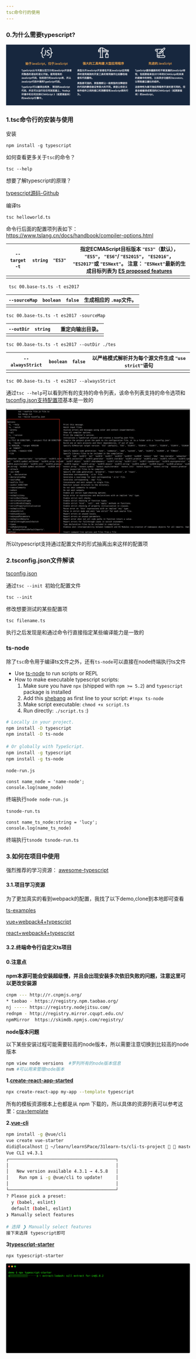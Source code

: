 ```yaml
---
tsc命令行的使用
---
```


### 0.为什么需要typescript?

![](./ts.png)

### 1.tsc命令行的安装与使用

安装

```
npm install -g typescript
```

如何查看更多关于`tsc`的命令？

```
tsc --help
```

想要了解typescript的原理？

[typescript源码-Github](https://github.com/Microsoft/TypeScript)

编译ts

```
tsc helloworld.ts
```

命令行后面的配置项列表如下：https://www.tslang.cn/docs/handbook/compiler-options.html

| `--target` `-t` | `string` | `"ES3"` | 指定ECMAScript目标版本 `"ES3"`（默认）， `"ES5"`， `"ES6"`/ `"ES2015"`， `"ES2016"`， `"ES2017"`或 `"ESNext"`。  注意： `"ESNext"`最新的生成目标列表为 [ES proposed features](https://github.com/tc39/proposals) |
| --------------- | -------- | ------- | ------------------------------------------------------------ |
|                 |          |         |                                                              |

```
 tsc 00.base-ts.ts -t es2017
```



| `--sourceMap` | `boolean` | `false` | 生成相应的 `.map`文件。 |
| ------------- | --------- | ------- | ----------------------- |
|               |           |         |                         |

```
tsc 00.base-ts.ts -t es2017 -sourceMap
```

| `--outDir` | `string` |      | 重定向输出目录。 |
| ---------- | -------- | ---- | ---------------- |
|            |          |      |                  |

```
tsc 00.base-ts.ts -t es2017 --outDir ./tes
```

| `--alwaysStrict` | `boolean` | `false` | 以严格模式解析并为每个源文件生成 `"use strict"`语句 |
| ---------------- | --------- | ------- | --------------------------------------------------- |
|                  |           |         |                                                     |

```
tsc 00.base-ts.ts -t es2017 --alwaysStrict
```

通过`tsc --help`可以看到所有的支持的命令列表，该命令列表支持的命令选项和[tsconfig.json支持配置项](https://www.tslang.cn/docs/handbook/compiler-options.html)基本是一致的

![](./ts-help.png)

所以typescript支持通过配置文件的形式抽离出来这样的配置项

### 2.tsconfig.json文件解读

[tsconfig.json](https://www.tslang.cn/docs/handbook/tsconfig-json.html)

通过`tsc --init `初始化配置文件

```
tsc --init 
```

修改想要测试的某些配置项

```
tsc filename.ts 
```

执行之后发现是和通过命令行直接指定某些编译能力是一致的

### ts-node

除了`tsc`命令用于编译ts文件之外，还有`ts-node`可以直接在node终端执行ts文件

- Use [ts-node](https://github.com/TypeStrong/ts-node) to run scripts or REPL
- How to make executable typescript scripts:
  1. Make sure you have `npx` (shipped with `npm >= 5.2`) and `typescript` package is installed
  2. Add this [shebang](https://en.wikipedia.org/wiki/Shebang_(Unix)) as first line to your script: `#!npx ts-node`
  3. Make script executable: `chmod +x script.ts`
  4. Run directly: `./script.ts` :)

```bash
# Locally in your project.
npm install -D typescript
npm install -D ts-node

# Or globally with TypeScript.
npm install -g typescript
npm install -g ts-node
```

`node-run.js`

```
const name_node = 'name-node';
console.log(name_node)
```

终端执行`node node-run.js`

`tsnode-run.ts`

```
const name_ts_node:string = 'lucy';
console.log(name_ts_node)
```

终端执行`tsnode tsnode-run.ts`

### 3.如何在项目中使用

强烈推荐的学习资源： [awesome-typescript](https://github.com/dzharii/awesome-typescript)

#### 3.1.项目学习资源

为了更加真实的看到webpack的配置，我找了以下demo,clone到本地即可查看

[ts-examples](https://www.tslang.cn/samples/index.html)

[vue+webpack4+typescript](https://github.com/vok123/typescript-vue-eslint-starter)

[react+webpack4+typescript](https://github.com/bengle/react-typescript-starter)



#### 3.2.终端命令行自定义ts项目

#### 0.注意点

**npm本源可能会安装超级慢，并且会出现安装多次依旧失败的问题，注意这里可以更改安装源**

```bash
cnpm --- http://r.cnpmjs.org/
* taobao - https://registry.npm.taobao.org/
nj ----- https://registry.nodejitsu.com/
rednpm - http://registry.mirror.cqupt.edu.cn/
npmMirror  https://skimdb.npmjs.com/registry/
```

**node版本问题**

以下某些安装过程可能需要较高的node版本，所以需要注意切换到比较高的node版本

```bash
npm view node versions  #罗列所有的node版本信息
nvm #可以用来管理node版本
```



**1.[create-react-app-started](https://create-react-app.dev/docs/getting-started/)**

```sh
npx create-react-app my-app --template typescript
```

所有的模板资源根本上也都是从 npm 下载的，所以具体的资源列表可以参考这里：[cra=template](https://www.npmjs.com/search?q=cra-template-*)

**2.[vue-cli](https://cli.vuejs.org/guide/installation.html)**

```bash
npm install -g @vue/cli
vue create vue-starter
didi@localhost  ~/learn/learnSPace/31learn-ts/cli-ts-project   master ●  npx vue create vue-starter
Vue CLI v4.3.1
┌─────────────────────────────────────────┐
│                                         │
│   New version available 4.3.1 → 4.5.8   │
│    Run npm i -g @vue/cli to update!     │
│                                         │
└─────────────────────────────────────────┘
? Please pick a preset: 
  y (babel, eslint) 
  default (babel, eslint) 
❯ Manually select features 

# 选择 ❯ Manually select features 
接下来选择 typescript即可
```



**3[typescript-starter](https://github.com/bitjson/typescript-starter)**

```
npx typescript-starter
```

![](./ts-starter.svg)







